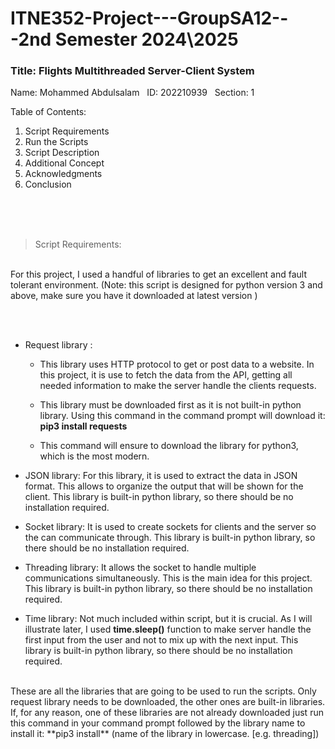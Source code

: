 # ITNE352-Project---GroupSA12---2nd Semester 2024\2025

### Title: Flights Multithreaded Server-Client System
 
 Name: Mohammed Abdulsalam &nbsp;
 ID: 202210939 &nbsp;
 Section: 1

Table of Contents:
1. Script Requirements
2. Run the Scripts
3. Script Description
4. Additional Concept
5. Acknowledgments
6. Conclusion

<br><br><br>

> Script Requirements:
<br>
For this project, I used a handful of libraries to get an excellent and fault tolerant environment. (Note: this script is designed for python version 3 and above, make sure you have it downloaded at latest version )

<br><br>

* Request library : 
    * This library uses HTTP protocol to get or post data to a website. In this project, it is use to fetch the data from the API, getting all needed information to make the server handle the clients requests.

    * This library must be downloaded first as it is not built-in python library. Using this command in the command prompt will download it: 
__pip3 install requests__ 

    * This command will ensure to download the library for python3, which is the most modern.

* JSON library:
For this library, it is used to extract the data in JSON format. This allows to organize the output that will be shown for the client. This library is built-in python library, so there should be no installation required.

* Socket library:
It is used to create sockets for clients and the server so the can communicate through. This library is built-in python library, so there should be no installation required.

* Threading library:
It allows the socket to handle multiple communications simultaneously. This is the main idea for this project. This library is built-in python library, so there should be no installation required.

* Time library:
Not much included within script, but it is crucial. As I will illustrate later, I used __time.sleep()__ function to make server handle the first input from the user and not to mix up with the next input. This library is built-in python library, so there should be no installation required.
<br>
These are all the libraries that are going to be used to run the scripts. Only request library needs to be downloaded, the other ones are built-in libraries. 
If, for any reason, one of these libraries are not already downloaded just run this command in your command prompt followed by the library name to install it:
**pip3 install** (name of the library in lowercase. [e.g. threading])
